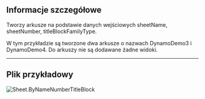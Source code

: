 ## Informacje szczegółowe
Tworzy arkusze na podstawie danych wejściowych sheetName, sheetNumber, titleBlockFamilyType.

W tym przykładzie są tworzone dwa arkusze o nazwach DynamoDemo3 i DynamoDemo4. Do arkuszy nie są dodawane żadne widoki.

___
## Plik przykładowy

![Sheet.ByNameNumberTitleBlock](./Revit.Elements.Views.Sheet.ByNameNumberTitleBlock_img.jpg)
